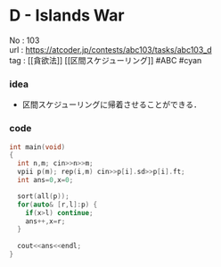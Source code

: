 # D - Islands War

No	: 103  
url	: https://atcoder.jp/contests/abc103/tasks/abc103_d  
tag	: [[貪欲法]] [[区間スケジューリング]]  #ABC #cyan

### idea
- 区間スケジューリングに帰着させることができる．

### code
```cpp
int	main(void)
{
  int n,m; cin>>n>>m;
  vpii p(m); rep(i,m) cin>>p[i].sd>>p[i].ft;
  int ans=0,x=0;

  sort(all(p));
  for(auto& [r,l]:p) {
    if(x>l) continue;
    ans++,x=r;
  }
  
  cout<<ans<<endl;
}
```